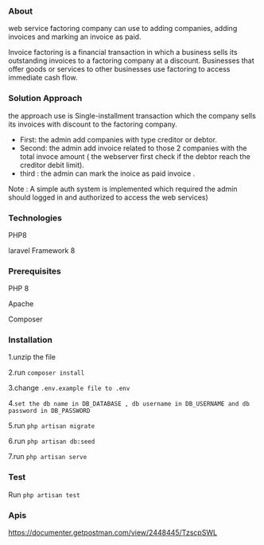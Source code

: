 ### About
web service factoring company can use to adding companies, adding invoices and marking an 
invoice as paid.

Invoice factoring is a financial transaction in which a business sells its outstanding invoices to a factoring company at a discount. Businesses that offer goods or services to other businesses use factoring to access immediate cash flow.

### Solution Approach 
the approach use is Single-installment transaction which the company sells its invoices with discount to the factoring company.
* First: the admin add companies with type creditor or debtor.
* Second: the admin add invoice related to those 2 companies with the total invoce amount ( the webserver first check if the debtor reach the creditor debit limit).
* third : the admin can mark the inoice as paid invoice .


Note : A simple auth system is implemented which required the admin should logged in and authorized to access the web services)

### Technologies
PHP8

laravel Framework 8

### Prerequisites
PHP 8

Apache

Composer

### Installation
1.unzip the file

2.run `composer install`

3.change `.env.example file to .env `

4.`set the db name in DB_DATABASE , db username in DB_USERNAME and db password in DB_PASSWORD `
 
5.run `php artisan migrate`

6.run `php artisan db:seed`

 7.run `php artisan serve`

### Test
Run `php artisan test`

### Apis
https://documenter.getpostman.com/view/2448445/TzscpSWL
